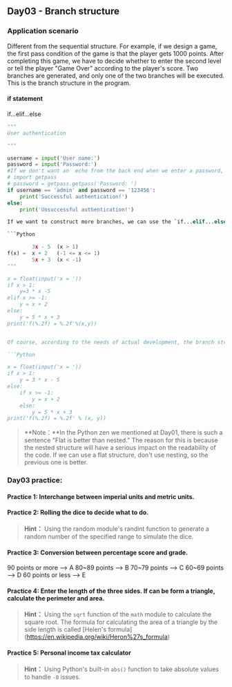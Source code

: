 ﻿
## Day03 - Branch structure

### Application scenario

Different from the sequential structure. For example, if we design a game, the first pass condition of the game is that the player gets 1000 points. After completing this game, we have to decide whether to enter the second level or tell the player "Game Over" according to the player's score. Two branches are generated, and only one of the two branches will be executed. This is the branch structure in the program.

#### if statement

if...elif...else

```Python
"""
User authentication

"""

username = input('User name:')
password = input('Password:')
#If we don't want an  echo from the back end when we enter a password, we can use the getpass function of the getpass module.
# import getpass
# password = getpass.getpass('Password: ')
if username == 'admin' and password == '123456':
	print('Successful authentication!')
else:
	print('Unsuccessful authentication!')

If we want to construct more branches, we can use the `if...elif...else...` structure, such as the following piecewise function to evaluate.

```Python

        3x - 5  (x > 1)
f(x) =  x + 2   (-1 <= x <= 1)
        5x + 3  (x < -1)
"""

x = float(input('x = '))
if x > 1:
    y=3 * x -5
elif x >= -1:
    y = x + 2
else:
    y = 5 * x + 3
print('f(%.2f) = %.2f'%(x,y))


Of course, according to the needs of actual development, the branch structure can be nested, and the above code can alsi be written as follows:

```Python

x = float(input('x = '))
if x > 1:
    y = 3 * x - 5
else:
    if x >= -1:
        y = x + 2
    else:
        y = 5 * x + 3
print('f(%.2f) = %.2f' % (x, y))
```
> **Note：**In the Python zen we mentioned at Day01, there is such a sentence "Flat is better than nested." The reason for this is because the nested structure will have a serious impact on the readability of the code. If we can use a flat structure, don't use nesting, so the previous one is better.

### Day03 practice:

#### Practice 1: Interchange between imperial units and metric units.

#### Practice 2: Rolling the dice to decide what to do.

> **Hint：** Using the random module's randint function to generate a random number of the specified range to simulate the dice.

#### Practice 3: Conversion between percentage score and grade.

90 points or more    --> A
80~89 points         --> B
70~79 points	     --> C
60~69 points         --> D
60 points or less    --> E

#### Practice 4: Enter the length of the three sides. If can be form a triangle, calculate the perimeter and area.

> **Hint：** Using the `sqrt` function of the `math` module to calculate the square root. The formula for calculating the area of a triangle by the side length is called [Helen's formula] (https://en.wikipedia.org/wiki/Heron%27s_formula)

#### Practice 5: Personal income tax calculator

> **Hint：** Using Python's built-in `abs()` function to take absolute values to handle `-0` issues.



